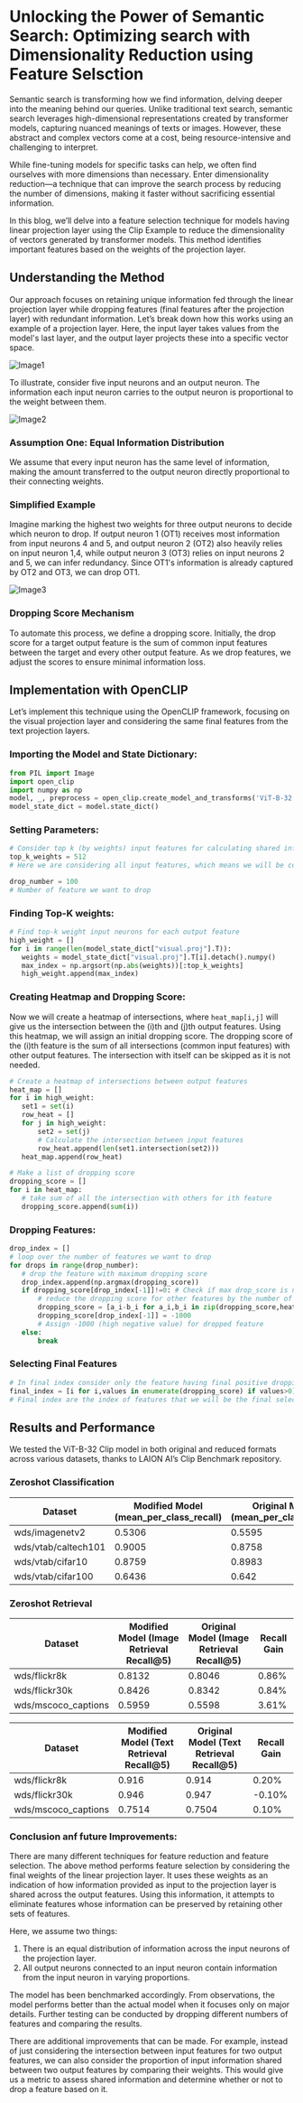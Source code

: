 # Unlocking the Power of Semantic Search: Optimizing search with Dimensionality Reduction using Feature Selsction

Semantic search is transforming how we find information, delving deeper into the meaning behind our queries. Unlike traditional text search, semantic search leverages high-dimensional representations created by transformer models, capturing nuanced meanings of texts or images. However, these abstract and complex vectors come at a cost, being resource-intensive and challenging to interpret.

While fine-tuning models for specific tasks can help, we often find ourselves with more dimensions than necessary. Enter dimensionality reduction—a technique that can improve the search process by reducing the number of dimensions, making it faster without sacrificing essential information.

In this blog, we’ll delve into a feature selection technique for models having linear projection layer using the Clip Example to reduce the dimensionality of vectors generated by transformer models. This method identifies important features based on the weights of the projection layer.



## Understanding the Method

Our approach focuses on retaining unique information fed through the linear projection layer while dropping features (final features after the projection layer) with redundant information. Let’s break down how this works using an example of a projection layer. Here, the input layer takes values from the model's last layer, and the output layer projects these into a specific vector space.

![Image1](https://github.com/RohanSidankarHushh/Feature-Reduction-Blog---Hushh/assets/141432736/c8dbb2ca-838a-4b45-9d3a-08e76a4885cd)

To illustrate, consider five input neurons and an output neuron. The information each input neuron carries to the output neuron is proportional to the weight between them.

![Image2](https://github.com/RohanSidankarHushh/Feature-Reduction-Blog---Hushh/assets/141432736/ff7ae77c-b3a1-41b4-883d-57d0d0dcda87)

### Assumption One: Equal Information Distribution

We assume that every input neuron has the same level of information, making the amount transferred to the output neuron directly proportional to their connecting weights.

### Simplified Example

Imagine marking the highest two weights for three output neurons to decide which neuron to drop. If output neuron 1 (OT1) receives most information from input neurons 4 and 5, and output neuron 2 (OT2) also heavily relies on input neuron 1,4, while output neuron 3 (OT3) relies on input neurons 2 and 5, we can infer redundancy. Since OT1's information is already captured by OT2 and OT3, we can drop OT1.

![Image3](https://github.com/RohanSidankarHushh/Feature-Reduction-Blog---Hushh/assets/141432736/52187653-1eda-4c57-ac04-d89fc0d43fae)


### Dropping Score Mechanism

To automate this process, we define a dropping score. Initially, the drop score for a target output feature is the sum of common input features between the target and every other output feature. As we drop features, we adjust the scores to ensure minimal information loss.

## Implementation with OpenCLIP

Let’s implement this technique using the OpenCLIP framework, focusing on the visual projection layer and considering the same final features from the text projection layers.

### Importing the Model and State Dictionary:

```python
from PIL import Image
import open_clip
import numpy as np
model, _, preprocess = open_clip.create_model_and_transforms('ViT-B-32', pretrained='laion2b_s34b_b79k',cache_dir="directory Address to store the model")
model_state_dict = model.state_dict()
```

### Setting Parameters:

```python
# Consider top k (by weights) input features for calculating shared information
top_k_weights = 512
# Here we are considering all input features, which means we will be considering every dimension for calculation how many output features shares any input feature

drop_number = 100
# Number of feature we want to drop
```

### Finding Top-K weights:
```python
# Find top-k weight input neurons for each output feature
high_weight = []
for i in range(len(model_state_dict["visual.proj"].T)):
   weights = model_state_dict["visual.proj"].T[i].detach().numpy()
   max_index = np.argsort(np.abs(weights))[:top_k_weights]
   high_weight.append(max_index)
```


### Creating Heatmap and Dropping Score:


Now we will create a heatmap of intersections, where `heat_map[i,j]` will give us the intersection between the \(i\)th and \(j\)th output features. Using this heatmap, we will assign an initial dropping score. The dropping score of the \(i\)th feature is the sum of all intersections (common input features) with other output features. The intersection with itself can be skipped as it is not needed.

```python
# Create a heatmap of intersections between output features
heat_map = []
for i in high_weight:
   set1 = set(i)
   row_heat = []
   for j in high_weight:
       set2 = set(j)
       # Calculate the intersection between input features
       row_heat.append(len(set1.intersection(set2)))
   heat_map.append(row_heat)

# Make a list of dropping score
dropping_score = []
for i in heat_map:
   # take sum of all the intersection with others for ith feature
   dropping_score.append(sum(i))
```

### Dropping Features:
```python
drop_index = []
# loop over the number of features we want to drop
for drops in range(drop_number):
   # drop the feature with maximum dropping score
   drop_index.append(np.argmax(dropping_score))
   if dropping_score[drop_index[-1]]!=0: # Check if max drop_score is not zero, if zero then dont reduce features
       # reduce the dropping score for other features by the number of intersection between the actual feature and the dropped feature
       dropping_score = [a_i-b_i for a_i,b_i in zip(dropping_score,heat_map[drop_index[-1]])]
       dropping_score[drop_index[-1]] = -1000
       # Assign -1000 (high negative value) for dropped feature
   else:
       break
```

### Selecting Final Features
```python
# In final index consider only the feature having final positive dropping score, there by dropping -1000 scored dropped feature
final_index = [i for i,values in enumerate(dropping_score) if values>0]
# Final index are the index of features that we will be the final selected features after dropping features
```

## Results and Performance

We tested the ViT-B-32 Clip model in both original and reduced formats across various datasets, thanks to LAION AI’s Clip Benchmark repository.

### Zeroshot Classification

| Dataset               | Modified Model (mean_per_class_recall) | Original Model (mean_per_class_recall) | Recall Gain  |
|-----------------------|----------------------------------------|----------------------------------------|--------------|
| wds/imagenetv2        | 0.5306                                 | 0.5595                                 | -2.89%       |
| wds/vtab/caltech101   | 0.9005                                 | 0.8758                                 | 2.47%        |
| wds/vtab/cifar10      | 0.8759                                 | 0.8983                                 | -2.24%       |
| wds/vtab/cifar100     | 0.6436                                 | 0.642                                  | 0.16%        |

### Zeroshot Retrieval

| Dataset              | Modified Model (Image Retrieval Recall@5) | Original Model (Image Retrieval Recall@5) | Recall Gain  |
|----------------------|--------------------------------------------|--------------------------------------------|--------------|
| wds/flickr8k         | 0.8132                                     | 0.8046                                     | 0.86%        |
| wds/flickr30k        | 0.8426                                     | 0.8342                                     | 0.84%        |
| wds/mscoco_captions  | 0.5959                                     | 0.5598                                     | 3.61%        |

| Dataset              | Modified Model (Text Retrieval Recall@5) | Original Model (Text Retrieval Recall@5) | Recall Gain  |
|----------------------|------------------------------------------|------------------------------------------|--------------|
| wds/flickr8k         | 0.916                                    | 0.914                                    | 0.20%        |
| wds/flickr30k        | 0.946                                    | 0.947                                    | -0.10%       |
| wds/mscoco_captions  | 0.7514                                   | 0.7504                                   | 0.10%        |

### Conclusion anf future Improvements:

There are many different techniques for feature reduction and feature selection. The above method performs feature selection by considering the final weights of the linear projection layer. It uses these weights as an indication of how information provided as input to the projection layer is shared across the output features. Using this information, it attempts to eliminate features whose information can be preserved by retaining other sets of features.

Here, we assume two things:
1. There is an equal distribution of information across the input neurons of the projection layer.
2. All output neurons connected to an input neuron contain information from the input neuron in varying proportions.

The model has been benchmarked accordingly. From observations, the model performs better than the actual model when it focuses only on major details. Further testing can be conducted by dropping different numbers of features and comparing the results.

There are additional improvements that can be made. For example, instead of just considering the intersection between input features for two output features, we can also consider the proportion of input information shared between two output features by comparing their weights. This would give us a metric to assess shared information and determine whether or not to drop a feature based on it.

